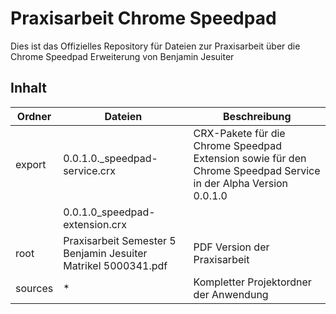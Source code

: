 # Praxisarbeit Chrome Speedpad
Dies ist das Offizielles Repository für Dateien zur Praxisarbeit über die Chrome Speedpad Erweiterung von Benjamin Jesuiter

## Inhalt
| Ordner | Dateien | Beschreibung | 
| ------ | ------- | ------------ |
| export | 0.0.1.0._speedpad-service.crx | CRX-Pakete für die Chrome Speedpad Extension sowie für den Chrome Speedpad Service in der Alpha Version 0.0.1.0
|        | 0.0.1.0_speedpad-extension.crx | |
| root   | Praxisarbeit Semester 5 Benjamin Jesuiter Matrikel 5000341.pdf | PDF Version der Praxisarbeit | 
| sources| *       | Kompletter Projektordner der Anwendung |
